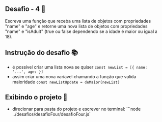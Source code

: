 ## Desafio - 4 🏁

Escreva uma função que receba uma lista de objetos com propriedades "name" e "age" e retorne uma nova lista de objetos com propriedades "name" e "isAdult" (true ou false dependendo se a idade é maior ou igual a 18).

## Instrução do desafio 📚

- é possível criar uma lista nova se quiser `const newList = [{ name: '...', age: }]`
- assim criar uma nova variavel chamando a função que valida maioridade `const newListUpdate = deMaior(newList)`

## Exibindo o projeto 🎥

- direcionar para pasta do projeto e escrever no terminal: ```node ../desafios/desafioFour/desafioFour.js`
